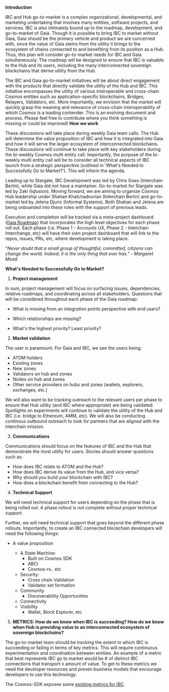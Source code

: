 **Introduction**

IBC and Hub go-to-market is a complex organizational, developmental, and marketing undertaking that involves many entities, software projects, and services. IBC is also intimately bound up to the roadmap, development, and go-to-market of Gaia. Though it is possible to bring IBC to market without Gaia, Gaia should be the primary vehicle and product we are concerned with, since the value of Gaia stems from the utility it brings to the ecosystem of chains connected to and benefiting from its position as a Hub. Thus, this plan will consider go-to-market needs for IBC and Gaia simultaneously. The roadmap will be designed to ensure that IBC is valuable to the Hub and its users, including the many interconnected sovereign blockchains that derive utility from the Hub.

The IBC and Gaia go-to-market initiatives will be about direct engagement with the products that directly validate the utility of the Hub and IBC. This initiative encompasses the utility of various interoperable and cross-chain Cosmos entities such as application-specific blockchains, Bridges, Relayers, Validators, etc. More importantly, we envision that the market will quickly grasp the meaning and relevance of cross-chain interoperability of which Cosmos is a leading contender.
This is an evolving document and process. Please feel free to contribute where you think something is missing or could be improved!
**How we work**

These discussions will take place during weekly Gaia team calls. The Hub will determine the value proposition of IBC and how it is integrated into Gaia and how it will serve the larger ecosystem of interconnected blockchains. These discussions will continue to take place with key stakeholders during the bi-weekly Cosmos multi entity call. Importantly, the purpose of the bi-weekly multi entity call will be to consider all technical aspects of IBC launch from a strategic perspective (outlined in &#39;What&#39;s Needed to Successfully Go to Market?&#39;). This will inform the agenda.

Leading up to Stargate, IBC Development was led by Chris Goes (Interchain Berlin), while Gaia did not have a maintainer. Go-to-market for Stargate was led by Zaki (Iqlusion). Moving forward, we are aiming to organize Cosmos Hub leadership under Shahan Khatchadourian (Interchain Berlin) and go-to-market led by Jelena Djuric (Informal Systems). Both Shahan and Jelena are being onboarded into these roles with the support of previous leads. 

Execution and completion will be tracked via a meta-project dashboard ([Gaia Roadmap](https://github.com/cosmos/gaia/projects/6)) that incorporates the high level objectives for each phase roll out. Each phase (i.e. Phase 1 - Accounts UX, Phase 2 - Interchain Interchange, etc) will have their own project dashboard that will link to the repos, issues, PRs, etc, where development is taking place.

&quot;_Never doubt that a small group of thoughtful, committed, citizens can change the world. Indeed, it is the only thing that ever has.&quot; - Margaret Mead_

**What&#39;s Needed to Successfully Go to Market?**

1. **Project management**

In sum, project management will focus on surfacing issues, dependencies, relative roadmaps, and coordinating across all stakeholders. Questions that will be considered throughout each phase of the Gaia roadmap:

- What is missing from an integration points perspective with end users?

- Which relationships are missing?
- What&#39;s the highest priority? Least priority?

2. **Market validation**

The user is paramount. For Gaia and IBC, we see the users being:

  - ATOM holders
  - Existing zones
  - New zones
  - Validators on hub and zones
  - Nodes on hub and zones
  - Other service providers on hubs and zones (wallets, explorers, exchanges, etc.)

We will also want to be tracking outreach to the relevant users per phase to ensure that Hub utility (and IBC where appropriate) are being validated. Spotlights on experiments will continue to validate the utility of the Hub and IBC (i.e. bridge to Ethereum, AMM, etc). We will also be conducting continous outbound outreach to look for partners that are aligned with the interchain mission.

3. **Communications**

Communications should focus on the features of IBC and the Hub that demonstrate the most utility for users. Stories should answer questions such as:

- How does IBC relate to ATOM and the Hub?
- How does IBC derive its value from the Hub, and vice versa?
- Why should you build your blockchain with IBC?
- How does a blockchain benefit from connecting to the Hub?

4. **Technical Support**

We will need technical support for users depending on the phase that is being rolled out. A phase rollout is not complete without proper technical support.

Further, we will need technical support that goes beyond the different phase rollouts. Importantly, to create an IBC connected blockchain developers will need the following things:

- A value proposition

  - A State Machine:
    - Built on Cosmos SDK
    - ABCI
    - Cosmos-rs.. etc
  - Security:
    - Cross chain Validation
    - Validator set formation
  - Community
    - Discoverability Opportunities
  - Connectivity
  - Visibility
    - Wallet, Block Explorer, etc

5. **METRICS: How do we know when IBC is succeeding? How do we know when Hub is providing value to an interconnected ecosystem of sovereign blockchains?**

The go-to-market team should be tracking the extent to which IBC is succeeding or failing in terms of key metrics. This will require continuous experimentation and coordination between entities. An example of a metric that best represents IBC go to market would be # of distinct IBC connections that transport x amount of value. To get to these metrics we need the developer resources and proven business models that encourage developers to use this technology.

The Cosmos-SDK exposes some [existing metrics for IBC](https://docs.cosmos.network/v0.45/core/telemetry.html#supported-metrics).
